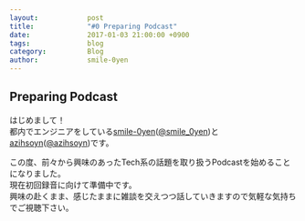 ```yaml
---
layout:            post
title:             "#0 Preparing Podcast"
date:              2017-01-03 21:00:00 +0900
tags:              blog
category:          Blog
author:            smile-0yen
---
```


## Preparing Podcast
はじめまして！  
都内でエンジニアをしている[smile-0yen](https://github.com/smile-0yen)([@smile_0yen](https://twitter.com/smile_0yen))と[azihsoyn](https://github.com/azihsoyn)([@azihsoyn](https://twitter.com/azihsoyn))です。  

この度、前々から興味のあったTech系の話題を取り扱うPodcastを始めることになりました。  
現在初回録音に向けて準備中です。  
興味の赴くまま、感じたままに雑談を交えつつ話していきますので気軽な気持ちでご視聴下さい。
